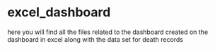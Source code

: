 # excel_dashboard
here you will find all the files related to the dashboard created on the dashboard in excel along with the data set for death records
